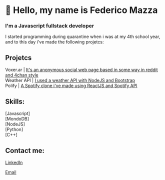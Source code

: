 # 👋 Hello, my name is Federico Mazza
### I'm a Javascript fullstack developer
I started programming during quarantine when i was at my 4th school year, and to this day i've made the following projetcs:
## Projetcs

Voxer.ar | [It's an anonymous social web page based in some way in reddit and 4chan style](https://voxerxyz.herokuapp.com/) <br>
Weather API | [I used a weather API with NodeJS and Bootstrap](https://voxerxyz.herokuapp.com/) <br>
Polify | [A Spotify clone i've made using ReactJS and Spotify API](https://voxerxyz.herokuapp.com/) 


## Skills:
[Javascript]</br>
[MondoDB]</br>
[NodeJS]</br>
[Python]</br>
[C++]</br>

## Contact me:
[LinkedIn](https://www.linkedin.com/in/federico-mazza-931229217)

[Email](https://federicomazza.ar/contacto)

